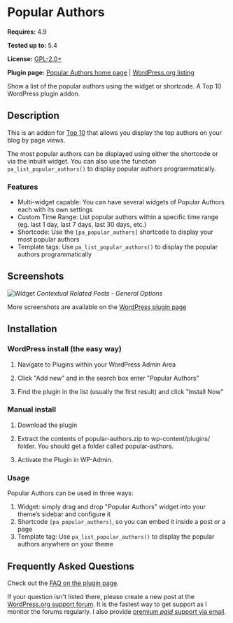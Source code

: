 # Popular Authors

__Requires:__ 4.9

__Tested up to:__ 5.4

__License:__ [GPL-2.0+](http://www.gnu.org/licenses/gpl-2.0.html)

__Plugin page:__ [Popular Authors home page](https://webberzone.com/plugins/popular-authors/) | [WordPress.org listing](https://wordpress.org/plugins/popular-authors/)

Show a list of the popular authors using the widget or shortcode. A Top 10 WordPress plugin addon.

## Description

This is an addon for [Top 10](https://webberzone.com/plugins/top-10/) that allows you display the top authors on your blog by page views.

The most popular authors can be displayed using either the shortcode or via the inbuilt widget. You can also use the function `pa_list_popular_authors()` to display popular authors programmatically.

### Features

* Multi-widget capable: You can have several widgets of Popular Authors each with its own settings
* Custom Time Range: List popular authors within a specific time range (eg. last 1 day, last 7 days, last 30 days, etc.)
* Shortcode: Use the `[pa_popular_authors]` shortcode to display your most popular authors
* Template tags: Use `pa_list_popular_authors()` to display the popular authors programmatically

## Screenshots

![Widget](https://raw.github.com/WebberZone/popular-authors/master/wporg-assets/screenshot-1.png)
*Contextual Related Posts - General Options*

More screenshots are available on the [WordPress plugin page](https://wordpress.org/plugins/popular-authors/screenshots/)

## Installation

### WordPress install (the easy way)

1. Navigate to Plugins within your WordPress Admin Area

2. Click "Add new" and in the search box enter "Popular Authors"

3. Find the plugin in the list (usually the first result) and click "Install Now"

### Manual install

1. Download the plugin

2. Extract the contents of popular-authors.zip to wp-content/plugins/ folder. You should get a folder called popular-authors.

3. Activate the Plugin in WP-Admin.

### Usage

Popular Authors can be used in three ways:

1. Widget: simply drag and drop "Popular Authors" widget into your theme’s sidebar and configure it
2. Shortcode `[pa_popular_authors]`, so you can embed it inside a post or a page
3. Template tag: Use `pa_list_popular_authors()` to display the popular authors anywhere on your theme

## Frequently Asked Questions

Check out the [FAQ on the plugin page](https://wordpress.org/plugins/popular-authors/faq/).

If your question isn't listed there, please create a new post at the [WordPress.org support forum](https://wordpress.org/support/plugin/popular-authors). It is the fastest way to get support as I monitor the forums regularly. I also provide [premium *paid* support via email](https://webberzone.com/support/).
